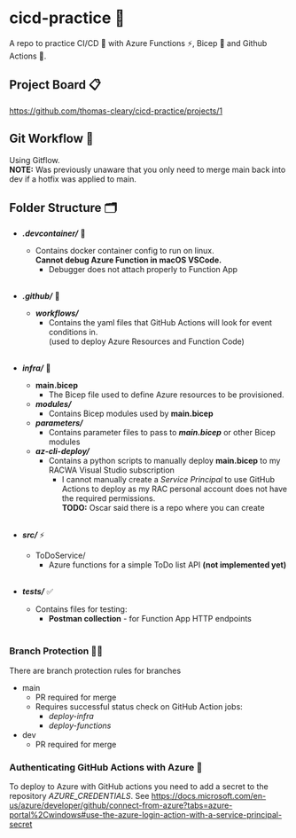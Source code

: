 # cicd-practice 🤖
 A repo to practice CI/CD 🤖 with Azure Functions ⚡️, Bicep 💪 and Github Actions 🚀.

 ## Project Board 📋
https://github.com/thomas-cleary/cicd-practice/projects/1

## Git Workflow 🧬
Using Gitflow. <br>
**NOTE:** Was previously unaware that you only need to merge main back into dev if a hotfix was applied to main. 

## Folder Structure 🗂
* ***.devcontainer/*** 🐳
    * Contains docker container config to run on linux.  
    **Cannot debug Azure Function in macOS VSCode.**
        * Debugger does not attach properly to Function App
    <br><br>

* ***.github/*** 🐙
    * ***workflows/***
        * Contains the yaml files that GitHub Actions will look for event conditions in.  
        (used to deploy Azure Resources and Function Code)
    <br><br>

* ***infra/*** 🧱
    * **main.bicep**  
        * The Bicep file used to define Azure resources to be provisioned.
    * ***modules/***  
        * Contains Bicep modules used by **main.bicep**
    * ***parameters/***
        * Contains parameter files to pass to ***main.bicep*** or other Bicep modules
    * ***az-cli-deploy/***
        * Contains a python scripts to manually deploy **main.bicep** to my RACWA Visual Studio subscription  
            * I cannot manually create a *Service Principal* to use GitHub Actions to deploy as my RAC personal account does not have the required permissions.  
            **TODO:** Oscar said there is a repo where you can create
    <br><br>

* ***src/*** ⚡️
    * ToDoService/
        * Azure functions for a simple ToDo list API
        **(not implemented yet)**
    <br><br>

* ***tests/*** ✅
    * Contains files for testing:
        * **Postman collection** - for Function App HTTP endpoints
    <br><br>
    
### Branch Protection 👮‍♀️
There are branch protection rules for branches
* main
    * PR required for merge
    * Requires successful status check on GitHub Action jobs:
        * *deploy-infra*
        * *deploy-functions*
* dev
    * PR required for merge


### Authenticating GitHub Actions with Azure 🔑
To deploy to Azure with GitHub actions you need to add a secret to the repository *AZURE_CREDENTIALS*. 
See https://docs.microsoft.com/en-us/azure/developer/github/connect-from-azure?tabs=azure-portal%2Cwindows#use-the-azure-login-action-with-a-service-principal-secret